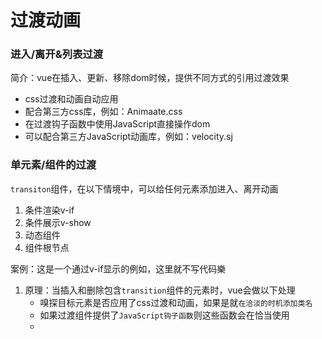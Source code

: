 # 过渡动画

### 进入/离开&列表过渡

简介：vue在插入、更新、移除dom时候，提供不同方式的引用过渡效果

* css过渡和动画自动应用
* 配合第三方css库，例如：Animaate.css
* 在过渡钩子函数中使用JavaScript直接操作dom
* 可以配合第三方JavaScript动画库，例如：velocity.sj

###   单元素/组件的过渡

`transiton`组件，在以下情境中，可以给任何元素添加进入、离开动画

1. 条件渲染v-if
2. 条件展示v-show
3. 动态组件
4. 组件根节点

案例：这是一个通过v-if显示的例如，这里就不写代码樂

1. 原理：当插入和删除包含`transition`组件的元素时，vue会做以下处理
   * 嗅探目标元素是否应用了css过渡和动画，如果是就`在洽淡的时机添加类名`
   * 如果过渡组件提供了`JavaScript钩子函数`则这些函数会在恰当使用
   * 

